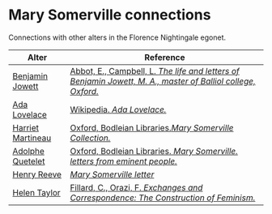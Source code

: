 # Mary Somerville connections
Connections with other alters in the Florence Nightingale egonet.

| Alter  | Reference|
| ------------- |------------- |
| [Benjamin Jowett](https://github.com/altealo/FNTest/blob/master/AltersReferences/BenjaminJowett.md) |[Abbot, E., Campbell, L. *The life and letters of Benjamin Jowett, M. A., master of Balliol college, Oxford.*](https://archive.org/stream/lifelettersofben01abboiala/lifelettersofben01abboiala_djvu.txt)|
| [Ada Lovelace](https://github.com/altealo/FNTest/blob/master/AltersReferences/AdaLovelace.md)  |[Wikipedia. *Ada Lovelace.*](https://en.wikipedia.org/wiki/Ada_Lovelace)|
| [Harriet Martineau](https://github.com/altealo/FNTest/blob/master/AltersReferences/HarrietMartineau.md)|[Oxford, Bodleian Libraries.*Mary Somerville Collection.*](http://www.bodley.ox.ac.uk/dept/scwmss/wmss/online/1500-1900/somerville/somerville.html)|
| [Adolphe Quetelet](https://github.com/altealo/FNTest/blob/master/AltersReferences/AdolpheQuetelet.md)  |[Oxford, Bodleian Libraries. *Mary Somerville. letters from eminent people.*](https://archives.bodleian.ox.ac.uk/repositories/2/archival_objects/76415)|
| [Henry Reeve](https://github.com/altealo/FNTest/blob/master/AltersReferences/HenryReeve.md)|[*Mary Somerville letter*](https://www.autographauctions.eu/130713-lot-433-SOMERVILLE-MARY-1780-1872-Scottish-Scientist-Mathematician-Astronomer-and-Polymath-the-second?auction_id=0&view=lot_detail)|
| [Helen Taylor](https://github.com/altealo/FNTest/blob/master/AltersReferences/HelenTaylor.md)|[Fillard, C., Orazi, F. *Exchanges and Correspondence: The Construction of Feminism.*](https://books.google.co.uk/books?id=bWYnBwAAQBAJ&pg=PA201&lpg=PA201&dq=helen+taylor++mary+somerville&source=bl&ots=GwH6jdOJ5N&sig=ACfU3U3SeNwY94p_hV6LUCkDEWjkHQ-8Iw&hl=en&sa=X&ved=2ahUKEwi-voSx94zmAhVBhlwKHc5xDwI4ChDoATAAegQICBAB#v=onepage&q=helen%20taylor%20%20mary%20somerville&f=false)|


